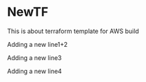 # NewTF
This is about terraform template for AWS build


Adding a new line1+2


Adding a new line3

Adding a new line4